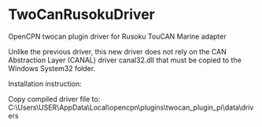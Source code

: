 # TwoCanRusokuDriver
OpenCPN twocan plugin driver for Rusoku TouCAN Marine adapter

Unlike the previous driver, this new driver does not rely on the CAN Abstraction Layer (CANAL) driver canal32.dll
that must be copied to the Windows System32 folder.

Installation instruction:

  Copy compiled driver file to: C:\Users\USER\AppData\Local\opencpn\plugins\twocan_plugin_pi\data\drivers
